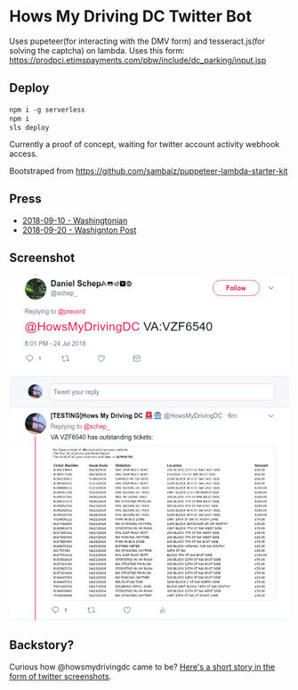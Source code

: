 # Hows My Driving DC Twitter Bot

Uses pupeteer(for interacting with the DMV form) and tesseract.js(for solving the captcha) on lambda.
Uses this form: https://prodpci.etimspayments.com/pbw/include/dc_parking/input.jsp

## Deploy
```
npm i -g serverless
npm i
sls deploy
```

Currently a proof of concept, waiting for twitter account activity webhook access.

Bootstraped from https://github.com/sambaiz/puppeteer-lambda-starter-kit
## Press
 * [2018-09-10 - Washingtonian](https://www.washingtonian.com/2018/09/10/twitter-bot-finds-worst-dc-drivers-parking/)
 * [2018-09-20 - Washignton Post](https://www.washingtonpost.com/local/trafficandcommuting/hows-dc-driving-this-new-tool-instantly-reveals-any-drivers-traffic-violations/2018/09/19/860d8fea-bb8d-11e8-9812-a389be6690af_story.html)
## Screenshot
![](./screenshot.png)


## Backstory?
Curious how @howsmydrivingdc came to be? [Here's a short story in the form of twitter screenshots](https://github.com/dschep/hows-my-driving-dc/issues/4#issuecomment-407921395).

